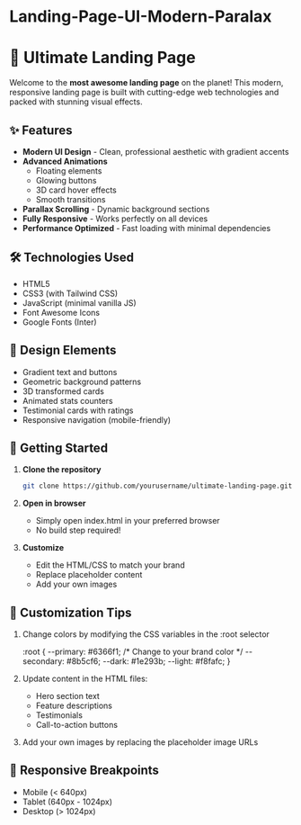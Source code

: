 # Landing-Page-UI-Modern-Paralax

# 🚀 Ultimate Landing Page

Welcome to the **most awesome landing page** on the planet! This modern, responsive landing page is built with cutting-edge web technologies and packed with stunning visual effects.

## ✨ Features

- **Modern UI Design** - Clean, professional aesthetic with gradient accents
- **Advanced Animations**  
  - Floating elements  
  - Glowing buttons  
  - 3D card hover effects  
  - Smooth transitions
- **Parallax Scrolling** - Dynamic background sections
- **Fully Responsive** - Works perfectly on all devices
- **Performance Optimized** - Fast loading with minimal dependencies

## 🛠 Technologies Used

- HTML5
- CSS3 (with Tailwind CSS)
- JavaScript (minimal vanilla JS)
- Font Awesome Icons
- Google Fonts (Inter)

## 🎨 Design Elements

- Gradient text and buttons
- Geometric background patterns
- 3D transformed cards
- Animated stats counters
- Testimonial cards with ratings
- Responsive navigation (mobile-friendly)

## 🚀 Getting Started

1. **Clone the repository**
   ```bash
   git clone https://github.com/yourusername/ultimate-landing-page.git

2. **Open in browser**
   - Simply open index.html in your preferred browser
   - No build step required!
  
3. **Customize**
   - Edit the HTML/CSS to match your brand
   - Replace placeholder content
   - Add your own images

## 🌈 Customization Tips
1. Change colors by modifying the CSS variables in the :root selector
   
   :root {
  --primary: #6366f1; /* Change to your brand color */
  --secondary: #8b5cf6;
  --dark: #1e293b;
  --light: #f8fafc;
}

2. Update content in the HTML files:
     - Hero section text
     - Feature descriptions
     - Testimonials
     - Call-to-action buttons
       
3. Add your own images by replacing the placeholder image URLs

## 📱 Responsive Breakpoints
   - Mobile (< 640px)
   - Tablet (640px - 1024px)
   - Desktop (> 1024px)

     
